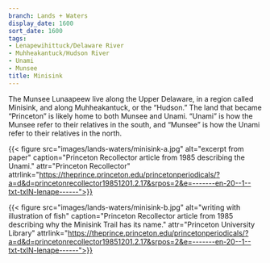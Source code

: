 ```yaml
---
branch: Lands + Waters
display_date: 1600
sort_date: 1600
tags:
- Lenapewihittuck/Delaware River
- Muhheakantuck/Hudson River
- Unami
- Munsee
title: Minisink
---
```


The Munsee Lunaapeew live along the Upper Delaware, in a region called Minisink, and along Muhheakantuck, or the “Hudson.” The land that became “Princeton” is likely home to both Munsee and Unami. “Unami” is how the Munsee refer to their relatives in the south, and “Munsee” is how the Unami refer to their relatives in the north.

{{< figure src="images/lands-waters/minisink-a.jpg" alt="excerpt from paper" caption="Princeton Recollector article from 1985 describing the Unami." attr="Princeton Recollector" attrlink="https://theprince.princeton.edu/princetonperiodicals/?a=d&d=princetonrecollector19851201.2.17&srpos=2&e=-------en-20--1--txt-txIN-lenape------">}}

{{< figure src="images/lands-waters/minisink-b.jpg" alt="writing with illustration of fish" caption="Princeton Recollector article from 1985 describing why the Minisink Trail has its name." attr="Princeton University Library" attrlink="https://theprince.princeton.edu/princetonperiodicals/?a=d&d=princetonrecollector19851201.2.17&srpos=2&e=-------en-20--1--txt-txIN-lenape------">}}

